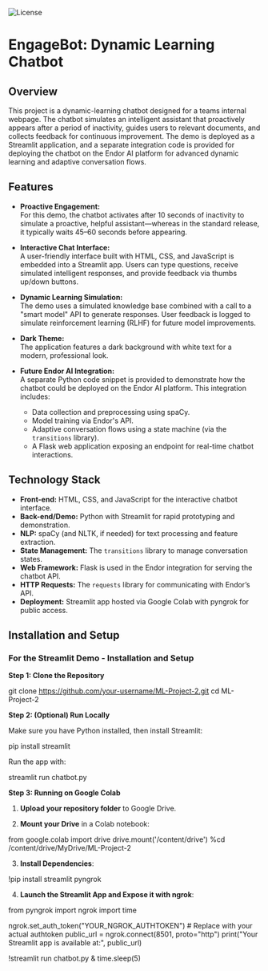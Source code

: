![License](https://img.shields.io/badge/license-CC%20BY--NC--ND%204.0%20International-blue.svg)

# EngageBot: Dynamic Learning Chatbot

## Overview

This project is a dynamic-learning chatbot designed for a teams internal webpage. The chatbot simulates an intelligent assistant that proactively appears after a period of inactivity, guides users to relevant documents, and collects feedback for continuous improvement. The demo is deployed as a Streamlit application, and a separate integration code is provided for deploying the chatbot on the Endor AI platform for advanced dynamic learning and adaptive conversation flows.

## Features

- **Proactive Engagement:**  
  For this demo, the chatbot activates after 10 seconds of inactivity to simulate a proactive, helpful assistant—whereas in the standard release, it typically waits 45–60 seconds before appearing.

- **Interactive Chat Interface:**  
  A user-friendly interface built with HTML, CSS, and JavaScript is embedded into a Streamlit app. Users can type questions, receive simulated intelligent responses, and provide feedback via thumbs up/down buttons.

- **Dynamic Learning Simulation:**  
  The demo uses a simulated knowledge base combined with a call to a "smart model" API to generate responses. User feedback is logged to simulate reinforcement learning (RLHF) for future model improvements.

- **Dark Theme:**  
  The application features a dark background with white text for a modern, professional look.

- **Future Endor AI Integration:**  
  A separate Python code snippet is provided to demonstrate how the chatbot could be deployed on the Endor AI platform. This integration includes:
  - Data collection and preprocessing using spaCy.
  - Model training via Endor's API.
  - Adaptive conversation flows using a state machine (via the `transitions` library).
  - A Flask web application exposing an endpoint for real-time chatbot interactions.

## Technology Stack

- **Front-end:** HTML, CSS, and JavaScript for the interactive chatbot interface.
- **Back-end/Demo:** Python with Streamlit for rapid prototyping and demonstration.
- **NLP:** spaCy (and NLTK, if needed) for text processing and feature extraction.
- **State Management:** The `transitions` library to manage conversation states.
- **Web Framework:** Flask is used in the Endor integration for serving the chatbot API.
- **HTTP Requests:** The `requests` library for communicating with Endor’s API.
- **Deployment:** Streamlit app hosted via Google Colab with pyngrok for public access.

## Installation and Setup

### For the Streamlit Demo - Installation and Setup

**Step 1: Clone the Repository**

git clone https://github.com/your-username/ML-Project-2.git
cd ML-Project-2

**Step 2: (Optional) Run Locally**

Make sure you have Python installed, then install Streamlit:

pip install streamlit

Run the app with:

streamlit run chatbot.py

**Step 3: Running on Google Colab**

1. **Upload your repository folder** to Google Drive.

2. **Mount your Drive** in a Colab notebook:

from google.colab import drive
drive.mount('/content/drive')
%cd /content/drive/MyDrive/ML-Project-2

3. **Install Dependencies**:

!pip install streamlit pyngrok

4. **Launch the Streamlit App and Expose it with ngrok**:

from pyngrok import ngrok
import time

ngrok.set_auth_token("YOUR_NGROK_AUTHTOKEN")  # Replace with your actual authtoken
public_url = ngrok.connect(8501, proto="http")
print("Your Streamlit app is available at:", public_url)

!streamlit run chatbot.py &
time.sleep(5)



